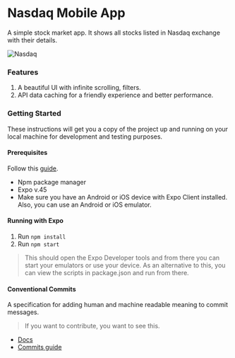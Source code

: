 # Nasdaq Mobile App

A simple stock market app. It shows all stocks listed in Nasdaq exchange with their details.

![Nasdaq](https://user-images.githubusercontent.com/67389138/182794142-d1b364d9-8636-413e-8f42-70c8e10bb6c7.png)

### Features

1. A beautiful UI with infinite scrolling, filters.
2. API data caching for a friendly experience and better performance.
<!-- 3. Support to detect internet connection, unmount the app, and display a connection failure screen. -->

### Getting Started

These instructions will get you a copy of the project up and running on
your local machine for development and testing purposes.

#### Prerequisites

Follow this [guide](https://reactnative.dev/docs/environment-setup).

* Npm package manager
* Expo v.45
* Make sure you have an Android or iOS device with Expo Client installed. Also, you can use an Android or iOS emulator.

#### Running with Expo

1. Run ``` npm install ```
2. Run ``` npm start ```

> This should open the Expo Developer tools and from there you can start your
> emulators or use your device. As an alternative to this, you can
> view the scripts in package.json and run from there.

#### Conventional Commits

A specification for adding human and machine readable meaning to commit messages.

> If you want to contribute, you want to see this.

* [Docs](https://www.conventionalcommits.org/en/v1.0.0/)
* [Commits guide](https://gist.github.com/qoomon/5dfcdf8eec66a051ecd85625518cfd13)


